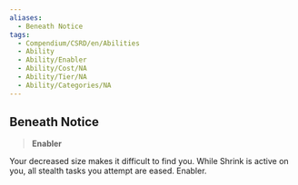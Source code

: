 ```yaml
---
aliases:
  - Beneath Notice
tags:
  - Compendium/CSRD/en/Abilities
  - Ability
  - Ability/Enabler
  - Ability/Cost/NA
  - Ability/Tier/NA
  - Ability/Categories/NA
---
```

  
    
## Beneath Notice    
>**Enabler**  
    
Your decreased size makes it difficult to find you. While Shrink is active on you, all stealth tasks you attempt are eased. Enabler.